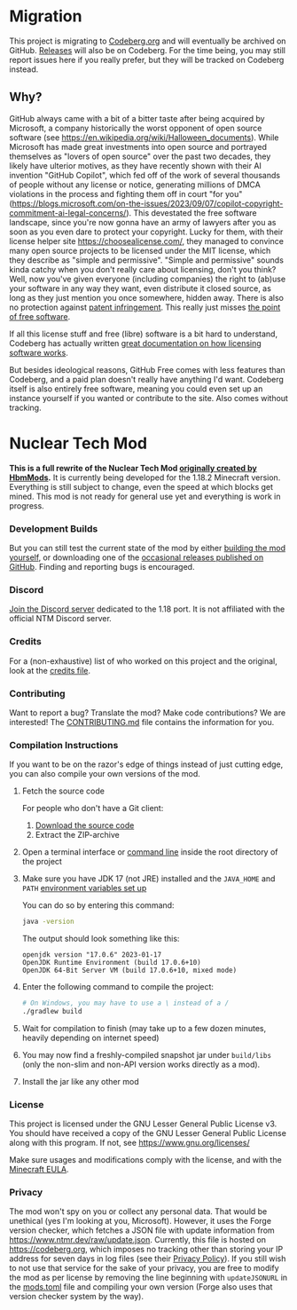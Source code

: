 # Migration

This project is migrating to [Codeberg.org](https://codeberg.org/MartinTheDragon/Nuclear-Tech-Mod-Remake) and will eventually be archived on GitHub.
[Releases](https://codeberg.org/MartinTheDragon/Nuclear-Tech-Mod-Remake/releases) will also be on Codeberg.
For the time being, you may still report issues here if you really prefer, but they will be tracked on Codeberg instead.

## Why?

GitHub always came with a bit of a bitter taste after being acquired by Microsoft, a company historically the worst opponent of open source software (see <https://en.wikipedia.org/wiki/Halloween_documents>).
While Microsoft has made great investments into open source and portrayed themselves as "lovers of open source" over the past two decades, they likely have ulterior motives, as they have recently shown with
their AI invention "GitHub Copilot", which fed off of the work of several thousands of people without any license or notice, generating millions of DMCA violations in the process and fighting them off
in court "for you" (<https://blogs.microsoft.com/on-the-issues/2023/09/07/copilot-copyright-commitment-ai-legal-concerns/>). This devestated the free software landscape, since you're now gonna have an army of
lawyers after you as soon as you even dare to protect your copyright. Lucky for them, with their license helper site <https://choosealicense.com/>, they managed to convince many open source projects to be
licensed under the MIT license, which they describe as "simple and permissive". "Simple and permissive" sounds kinda catchy when you don't really care about licensing, don't you think? Well, now you've given
everyone (including companies) the right to (ab)use your software in any way they want, even distribute it closed source, as long as they just mention you once somewhere, hidden away. There is also no protection
against [patent infringement](https://docs.codeberg.org/getting-started/licensing/#patent-usage). This really just misses [the point of free software](https://www.gnu.org/philosophy/).

If all this license stuff and free (libre) software is a bit hard to understand, Codeberg has actually written [great documentation on how licensing software works](https://docs.codeberg.org/getting-started/licensing).

But besides ideological reasons, GitHub Free comes with less features than Codeberg, and a paid plan doesn't really have anything I'd want. Codeberg itself is also entirely free software, meaning you could even
set up an instance yourself if you wanted or contribute to the site. Also comes without tracking.

# Nuclear Tech Mod
**This is a full rewrite of the Nuclear Tech Mod [originally created by HbmMods](https://github.com/HbmMods/Hbm-s-Nuclear-Tech-GIT).**
It is currently being developed for the 1.18.2 Minecraft version.
Everything is still subject to change, even the speed at which blocks get mined. This mod is not ready for general use yet and everything is work in progress.

### Development Builds

But you can still test the current state of the mod by either [building the mod yourself](#compilation-instructions), or downloading one of the [occasional releases published on GitHub](https://github.com/MartinTheDragon/Nuclear-Tech-Mod-Remake/releases). Finding and reporting bugs is encouraged.

### Discord

[Join the Discord server](https://discord.gg/XDrARD2FaJ) dedicated to the 1.18 port. It is not affiliated with the official NTM Discord server.

### Credits

For a (non-exhaustive) list of who worked on this project and the original, look at the [credits file](CREDITS.md).

### Contributing

Want to report a bug? Translate the mod? Make code contributions? We are interested! The [CONTRIBUTING.md](CONTRIBUTING.md) file contains the information for you.

### Compilation Instructions

If you want to be on the razor's edge of things instead of just cutting edge, you can also compile your own versions of the mod.

1. Fetch the source code

   For people who don't have a Git client:

   1. [Download the source code](https://github.com/MartinTheDragon/Nuclear-Tech-Mod-Remake/archive/refs/heads/1.18.zip)
   2. Extract the ZIP-archive

2. Open a terminal interface or [command line](https://www.freecodecamp.org/news/command-line-commands-cli-tutorial/) inside the root directory of the project
3. Make sure you have JDK 17 (not JRE) installed and the `JAVA_HOME` and `PATH` [environment variables set up](https://www3.ntu.edu.sg/home/ehchua/programming/howto/Environment_Variables.html)

   You can do so by entering this command:

   ```bash
   java -version
   ```

   The output should look something like this:

   ```
   openjdk version "17.0.6" 2023-01-17
   OpenJDK Runtime Environment (build 17.0.6+10)
   OpenJDK 64-Bit Server VM (build 17.0.6+10, mixed mode)
   ```

4. Enter the following command to compile the project:

   ```bash
   # On Windows, you may have to use a \ instead of a /
   ./gradlew build
   ```

5. Wait for compilation to finish (may take up to a few dozen minutes, heavily depending on internet speed)
6. You may now find a freshly-compiled snapshot jar under `build/libs` (only the non-slim and non-API version works directly as a mod).
7. Install the jar like any other mod

### License

This project is licensed under the GNU Lesser General Public License v3. You should have received a copy of the GNU Lesser General Public License
along with this program.  If not, see <https://www.gnu.org/licenses/>

Make sure usages and modifications comply with the license, and with the [Minecraft EULA](https://account.mojang.com/documents/minecraft_eula).

### Privacy

The mod won't spy on you or collect any personal data. That would be unethical (yes I'm looking at you, Microsoft).
However, it uses the Forge version checker, which fetches a JSON file with update information from <https://www.ntmr.dev/raw/update.json>.
Currently, this file is hosted on <https://codeberg.org>, which imposes no tracking other than storing your IP address for seven days in log files (see their [Privacy Policy](https://codeberg.org/Codeberg/org/src/branch/main/PrivacyPolicy.md)).
If you still wish to not use that service for the sake of your privacy, you are free to modify the mod as per license by removing the line beginning with `updateJSONURL` in the [mods.toml](src/main/resources/META-INF/mods.toml) file and compiling your own version (Forge also uses that version checker system by the way).
